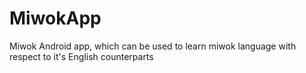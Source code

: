 # MiwokApp
Miwok Android app, which can be used to learn miwok language with respect to it's English counterparts
